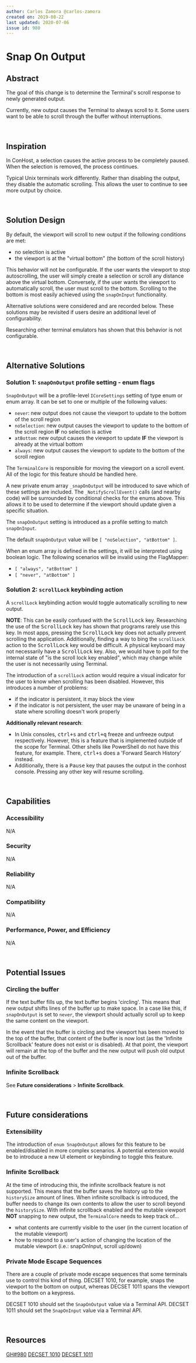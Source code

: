 ```yaml
---
author: Carlos Zamora @carlos-zamora
created on: 2019-08-22
last updated: 2020-07-06
issue id: 980
---
```


# Snap On Output

## Abstract

The goal of this change is to determine the Terminal's scroll response to newly generated output.

Currently, new output causes the Terminal to always scroll to it. Some users want to be able to scroll through the buffer without interruptions.

<br>

## Inspiration

In ConHost, a selection causes the active process to be completely paused. When the selection is removed, the process continues.

Typical Unix terminals work differently. Rather than disabling the output, they disable the automatic scrolling. This allows the user to continue to see more output by choice.

<br>

## Solution Design

By default, the viewport will scroll to new output if the following conditions are met:
- no selection is active
- the viewport is at the "virtual bottom" (the bottom of the scroll history)

This behavior will not be configurable. If the user wants the viewport to stop autoscrolling, the user will simply create a selection or scroll any distance above the virtual bottom. Conversely, if the user wants the viewport to automatically scroll, the user must scroll to the bottom. Scrolling to the bottom is most easily achieved using the `snapOnInput` functionality.

Alternative solutions were considered and are recorded below. These solutions may be revisited if users desire an additional level of configurability.

Researching other terminal emulators has shown that this behavior is not configurable.

<br>

## Alternative Solutions

### Solution 1: `snapOnOutput` profile setting - enum flags
`SnapOnOutput` will be a profile-level `ICoreSettings` setting of type enum or enum array. It can be set to one or multiple of the following values:
- `never`: new output does not cause the viewport to update to the bottom of the scroll region
- `noSelection`: new output causes the viewport to update to the bottom of the scroll region **IF** no selection is active
- `atBottom`: new output causes the viewport to update **IF** the viewport is already at the virtual bottom
- `always`: new output causes the viewport to update to the bottom of the scroll region

The `TerminalCore` is responsible for moving the viewport on a scroll event. All of the logic for this feature should be handled here.

A new private enum array `_snapOnOutput` will be introduced to save which of these settings are included. The `_NotifyScrollEvent()` calls (and nearby code) will be surrounded by conditional checks for the enums above. This allows it to be used to determine if the viewport should update given a specific situation.

The `snapOnOutput` setting is introduced as a profile setting to match `snapOnInput`.

The default `snapOnOutput` value will be `[ "noSelection", "atBottom" ]`.

When an enum array is defined in the settings, it will be interpreted using boolean logic. The following scenarios will be invalid using the FlagMapper:
- `[ "always", "atBottom" ]`
- `[ "never", "atBottom" ]`

### Solution 2: `scrollLock` keybinding action

A `scrollLock` keybinding action would toggle automatically scrolling to new output.

**NOTE**: This can be easily confused with the <kbd>ScrollLock</kbd> key. Researching the use of the <kbd>ScrollLock</kbd> key has shown that programs rarely use this key. In most apps, pressing the <kbd>ScrollLock</kbd> key does not actually prevent scrolling the application. Additionally, finding a way to bing the `scrollLock` action to the <kbd>ScrollLock</kbd> key would be difficult. A physical keyboard may not necessarily have a <kbd>ScrollLock</kbd> key. Also, we would have to poll for the internal state of "is the scroll lock key enabled", which may change while the user is not necessarily using Terminal.

The introduction of a `scrollLock` action would require a visual indicator for the user to know when scrolling has been disabled. However, this introduces a number of problems:
- if the indicator is persistent, it may block the view
- if the indicator is not persistent, the user may be unaware of being in a state where scrolling doesn't work properly

**Additionally relevant research**:
- In Unix consoles, <kbd>ctrl+s</kbd> and <kbd>ctrl+q</kbd> freeze and unfreeze output respectively. However, this is a feature that is implemented outside of the scope for Terminal. Other shells like PowerShell do not have this feature, for example. There, <kbd>ctrl+s</kbd> does a 'Forward Search History' instead.
- Additionally, there is a <kbd>Pause</kbd> key that pauses the output in the conhost console. Pressing any other key will resume scrolling.

<br>

## Capabilities

### Accessibility

N/A

### Security

N/A

### Reliability

N/A

### Compatibility

N/A

### Performance, Power, and Efficiency

N/A

<br>

## Potential Issues

### Circling the buffer
If the text buffer fills up, the text buffer begins 'circling'. This means that new output shifts lines of the buffer up to make space. In a case like this, if `snapOnOutput` is set to `never`, the viewport should actually scroll up to keep the same content on the viewport.

In the event that the buffer is circling and the viewport has been moved to the top of the buffer, that content of the buffer is now lost (as the 'Infinite Scrollback' feature does not exist or is disabled). At that point, the viewport will remain at the top of the buffer and the new output will push old output out of the buffer.

### Infinite Scrollback
See **Future considerations** > **Infinite Scrollback**.

<br>

## Future considerations

### Extensibility
The introduction of `enum SnapOnOutput` allows for this feature to be enabled/disabled in more complex scenarios. A potential extension would be to introduce a new UI element or keybinding to toggle this feature.

### Infinite Scrollback
At the time of introducing this, the infinite scrollback feature is not supported. This means that the buffer saves the history up to the `historySize` amount of lines. When infinite scrollback is introduced, the buffer needs to change its own contents to allow the user to scroll beyond the `historySize`. With infinite scrollback enabled and the mutable viewport **NOT** snapping to new output, the `TerminalCore` needs to keep track of...
- what contents are currently visible to the user (in the current location of the mutable viewport)
- how to respond to a user's action of changing the location of the mutable viewport (i.e.: snapOnInput, scroll up/down)

### Private Mode Escape Sequences
There are a couple of private mode escape sequences that some terminals use to control this kind of thing. DECSET 1010, for example, snaps the viewport to the bottom on output, whereas DECSET 1011 spans the viewport to the bottom on a keypress.

DECSET 1010 should set the `SnapOnOutput` value via a Terminal API.
DECSET 1011 should set the `SnapOnInput` value via a Terminal API.

<br>

## Resources

[GH#980](https://github.com/microsoft/terminal/issues/980)
[DECSET 1010](https://invisible-island.net/xterm/ctlseqs/ctlseqs.html#h4-Functions-using-CSI-_-ordered-by-the-final-character-lparen-s-rparen:CSI-?-Pm-h:Ps-=-1-0-1-0.1F79)
[DECSET 1011](https://invisible-island.net/xterm/ctlseqs/ctlseqs.html#h4-Functions-using-CSI-_-ordered-by-the-final-character-lparen-s-rparen:CSI-?-Pm-h:Ps-=-1-0-1-1.1F7A)
